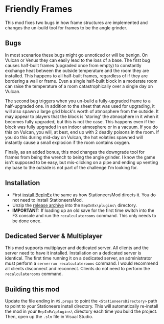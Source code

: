 ﻿# Friendly Frames

This mod fixes two bugs in how frame structures are implemented and changes the un-build tool for frames to be the angle grinder.

## Bugs

In most scenarios these bugs might go unnoticed or will be benign. On Vulcan or Venus they can easily lead
to the loss of a base. The first bug causes half-built frames (upgraded once from empty) to constantly
exchange heat between the outside temperature and the room they are installed. This happens to all half-built
frames, regardless of if they are bordering a wall or frame. Even a single half-built block in a moderate
room can raise the temperature of a room catastrophically over a single day on Vulcan.

The second bug triggers when you un-build a fully-upgraded frame to a half-upgraded one. In addition to
the sheet that was used for upgrading, it will also spawn a large grid block's worth of atmosphere from
the outside. It may appear to players that the block is 'storing' the atmosphere in it when it becomes
fully upgraded, but this is not the case. This happens even if the block was fully upgraded in an indoor
atmosphere or in a vacuum. If you do this on Vulcan, you will, at best, end up with 2 deadly poisons
in the room. If you do this during mid-day on Vulcan, the hot volatiles spawned will instantly cause
a small explosion if the room contains oxygen.

Finally, as an added bonus, this mod changes the downgrade tool for frames from being the wrench to
being the angle grinder. I know the game isn't supposed to be easy, but mis-clicking on a pipe and ending
up venting my base to the outside is not part of the challenge I'm looking for.

## Installation

- First [install BepInEx](https://github.com/jixxed/StationeersMods) the same as how StationeersMod directs it. 
You do not need to install StationeersMod.
- Unzip the [release archive](https://github.com/cherrydev/StationeersFriendlyFramesMod/releases/latest) into the `BepInEx\plugins\` directory.
- **IMPORTANT:** If loading up an old save for the first time switch into the F3 console and run the
`recalculaterooms` command. This only needs to be done once.

## Dedicated Server & Multiplayer

This mod supports multiplayer and dedicated server. All clients and the server need to have it installed. Installation on a dedicated
server is identical. The first time running it on a dedicated server, an administrator must perform a `serverrun recalculaterooms` command.
I would recommend all clients disconnect and reconnect. Clients do not need to perform the `recalculaterooms` command.

## Building this mod

Update the file ending in `VS.props` to point the `<StationeersDirectory>` path to point to your
Stationeers install directory. This will automatically re-install the mod in your `BepInEx\plugins\`
directory each time you build the project. Then, open up the `.sln` file in Visual Studio.